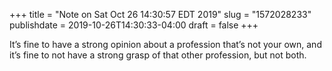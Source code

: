 +++
title = "Note on Sat Oct 26 14:30:57 EDT 2019"
slug = "1572028233"
publishdate = 2019-10-26T14:30:33-04:00
draft = false
+++

It’s fine to have a strong opinion about a profession that’s not your own, and it’s fine to not have a strong grasp of that other profession, but not both. 
